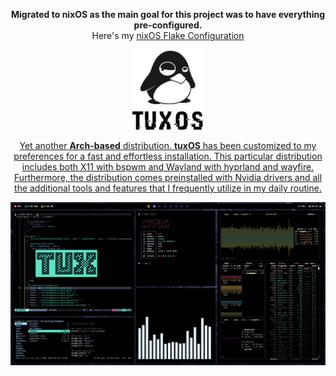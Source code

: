 <p align="center"><b>Migrated to nixOS as the main goal for this project was to have everything pre-configured.</b><br>
Here's my <a href="https://github.com/0xTux/nixos-config">nixOS Flake Configuration
<p>

<p align="center">
<img src="https://raw.githubusercontent.com/0xTux/tuxOS/main/assets/logo.png" height="128" alt="Archcraft">
</p>

<p align="center">
Yet another <b>Arch-based</b> distribution. <b>tuxOS</b> has been customized to my preferences for a fast and effortless installation. This particular distribution includes both X11 with bspwm and Wayland with hyprland and wayfire. Furthermore, the distribution comes preinstalled with Nvidia drivers and all the additional tools and features that I frequently utilize in my daily routine.
</p>

![img](https://raw.githubusercontent.com/0xTux/tuxOS/main/assets/screenshot.png)
